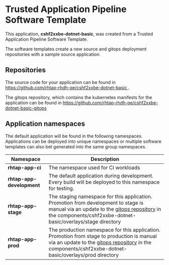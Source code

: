 # Trusted Application Pipeline Software Template

This application, **cshf2xxbe-dotnet-basic**, was created from a Trusted Application Pipeline Software Template.

The software templates create a new source and gitops deployment repositories with a sample source application. 

## Repositories

The source code for your application can be found in [https://github.com/rhtap-rhdh-qe/cshf2xxbe-dotnet-basic ](https://github.com/rhtap-rhdh-qe/cshf2xxbe-dotnet-basic ).
 
The gitops repository, which contains the kubernetes manifests for the application can be found in 
[https://github.com/rhtap-rhdh-qe/cshf2xxbe-dotnet-basic-gitops ](https://github.com/rhtap-rhdh-qe/cshf2xxbe-dotnet-basic-gitops ) 

## Application namespaces 

The default application will be found in the following namespaces. Applications can be deployed into unique namespaces or multiple software templates can also bet generated into the same group namespaces.  

|  Namespace   |  Description   |  
| -------- | -------- |
| **rhtap-app-ci** | The namespace used for CI workloads |
| **rhtap-app-development** | The default application during development. Every build will be deployed to this namespace for testing. |
| **rhtap-app-stage** | The staging namespace for this application. Promotion from development to stage is manual via an update to the [gitops repository](https://github.com/rhtap-rhdh-qe/cshf2xxbe-dotnet-basic-gitops ) in the components/cshf2xxbe-dotnet-basic/overlays/stage directory |
| **rhtap-app-prod** | The production namespace for this application. Promotion from stage to production is manual via an update to the [gitops repository](https://github.com/rhtap-rhdh-qe/cshf2xxbe-dotnet-basic-gitops ) in the components/cshf2xxbe-dotnet-basic/overlays/prod directory |
